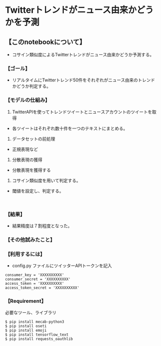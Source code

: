 # Twitterトレンドがニュース由来かどうかを予測

## 【このnotebookについて】
+ コサイン類似度によるTwitterトレンドがニュース由来かどうか予測する。

### 【ゴール】
+ リアルタイムにTwitterトレンド50件をそれぞれがニュース由来のトレンドかどうか判定する。

### 【モデルの仕組み】
1. TwitterAPIを使ってトレンドツイートとニュースアカウントのツイートを取得  
  + 各ツイートはそれぞれ数十件を一つのテキストにまとめる。
1. データセットの前処理
  + 正規表現など
1. 分散表現の獲得
  + 分散表現を獲得する
1. コサイン類似度を用いて判定する。
  + 閾値を設定し、判定する。
<br/>

### 【結果】
+ 結果精度は７割程度となった。

### 【その他試みたこと】


### 【利用するには】
+ config.py ファイルにツイッターAPIトークンを記入

```
consumer_key = 'XXXXXXXXXX'
consumer_secret = 'XXXXXXXXXX'
access_token = 'XXXXXXXXXX'
access_token_secret = 'XXXXXXXXXX'
```

### 【Requirement】
必要なツール、ライブラリ
```
$ pip install mecab-python3
$ pip install oseti
$ pip install emoji
$ pip install tensorflow_text
$ pip install requests_oauthlib
```
